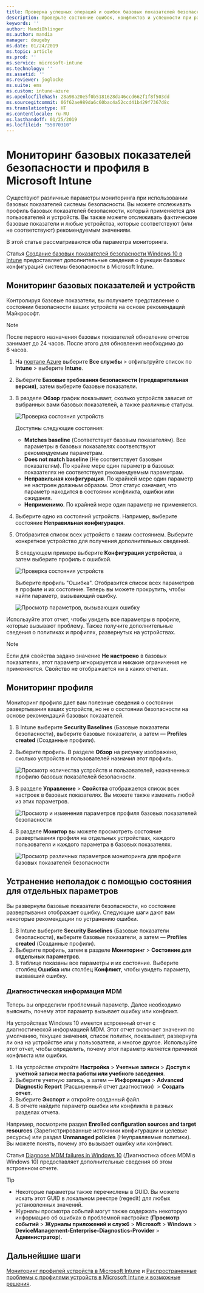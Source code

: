 ```yaml
---
title: Проверка успешных операций и ошибок базовых показателей безопасности в Microsoft Intune в Azure | Документация Майкрософт
description: Проверьте состояние ошибок, конфликтов и успешности при развертывании базовых показателей безопасности для пользователей и устройств в Microsoft Intune MDM. Дополнительные сведения о том, как устранить неполадки с помощью клиентских журналов и функций отчетов в Intune.
keywords: ''
author: MandiOhlinger
ms.author: mandia
manager: dougeby
ms.date: 01/24/2019
ms.topic: article
ms.prod: ''
ms.service: microsoft-intune
ms.technology: ''
ms.assetid: ''
ms.reviewer: joglocke
ms.suite: ems
ms.custom: intune-azure
ms.openlocfilehash: 28a98a20e5f0b5181628da46ccd662f1f8f503dd
ms.sourcegitcommit: 06f62ae989da6c60bac4a52ccd41b429f7367d8c
ms.translationtype: HT
ms.contentlocale: ru-RU
ms.lasthandoff: 01/25/2019
ms.locfileid: "55070310"
---
```

# <a name="monitor-the-security-baseline-and-profile-in-microsoft-intune"></a>Мониторинг базовых показателей безопасности и профиля в Microsoft Intune

Существуют различные параметры мониторинга при использовании базовых показателей системы безопасности. Вы можете отслеживать профиль базовых показателей безопасности, который применяется для пользователей и устройств. Вы также можете отслеживать фактические базовые показатели и любые устройства, которые соответствуют (или не соответствуют) рекомендуемым значениям.

В этой статье рассматриваются оба параметра мониторинга.

Статья [Создание базовых показателей безопасности Windows 10 в Intune](security-baselines.md) предоставляет дополнительные сведения о функции базовых конфигураций системы безопасности в Microsoft Intune.

## <a name="monitor-the-baseline-and-your-devices"></a>Мониторинг базовых показателей и устройств

Контролируя базовые показатели, вы получаете представление о состоянии безопасности ваших устройств на основе рекомендаций Майкрософт.

> [!NOTE]
> После первого назначения базовых показателей обновление отчетов занимает до 24 часов. После этого для обновления необходимо до 6 часов.

1. На [портале Azure](https://portal.azure.com/) выберите **Все службы** > отфильтруйте список по **Intune** > выберите **Intune**.
2. Выберите **Базовые требования безопасности (предварительная версия)**, затем выберите базовые показатели.
3. В разделе **Обзор** график показывает, сколько устройств зависит от выбранных вами базовых показателей, а также различные статусы.

    ![Проверка состояния устройств](./media/security-baselines-monitor/overview.png)

    Доступны следующие состояния:

    - **Matches baseline** (Соответствует базовым показателям). Все параметры в базовых показателях соответствуют рекомендуемым параметрам.
    - **Does not match baseline** (Не соответствует базовым показателям). По крайне мере один параметр в базовых показателях не соответствует рекомендуемым параметрам.
    - **Неправильная конфигурация**. По крайней мере один параметр не настроен должным образом. Этот статус означает, что параметр находится в состоянии конфликта, ошибки или ожидания.
    - **Неприменимо**. По крайней мере один параметр не применяется.

4. Выберите одно из состояний устройств. Например, выберите состояние **Неправильная конфигурация**.

5. Отобразится список всех устройств с таким состоянием. Выберите конкретное устройство для получения дополнительных сведений. 

    В следующем примере выберите **Конфигурация устройства**, а затем выберите профиль с ошибкой.

    ![Проверка состояния устройств](./media/security-baselines-monitor/device-configuration-profile-list.png)

    Выберите профиль "Ошибка". Отобразится список всех параметров в профиле и их состояние. Теперь вы можете прокрутить, чтобы найти параметр, вызывающий ошибку.

    ![Просмотр параметров, вызывающих ошибку](./media/security-baselines-monitor/profile-with-error-status.png)

Используйте этот отчет, чтобы увидеть все параметры в профиле, которые вызывают проблему. Также получите дополнительные сведения о политиках и профилях, развернутых на устройствах.

> [!NOTE]
> Если для свойства задано значение **Не настроено** в базовых показателях, этот параметр игнорируется и никакие ограничения не применяются. Свойство не отображается ни в каких отчетах.

## <a name="monitor-the-profile"></a>Мониторинг профиля

Мониторинг профиля дает вам полезные сведения о состоянии развертывания ваших устройств, но не о состоянии безопасности на основе рекомендаций базовых показателей.

1. В Intune выберите **Security Baselines** (Базовые показатели безопасности), выберите базовые показатели, а затем — **Profiles created** (Созданные профили).

2. Выберите профиль. В разделе **Обзор** на рисунку изображено, сколько устройств и пользователей назначил этот профиль.

    ![Просмотр количества устройств и пользователей, назначенных профилю базовых показателей безопасности.](./media/security-baselines-monitor/existing-profile-overview.png)

3. В разделе **Управление** > **Свойства** отображается список всех настроек в базовых показателях. Вы можете также изменить любой из этих параметров.

    ![Просмотр и изменения параметров профиля базовых показателей безопасности](./media/security-baselines-monitor/manage-settings.png)

4. В разделе **Монитор** вы можете просмотреть состояние развертывания профиля на отдельных устройствах, каждого пользователя и каждого параметра в базовых показателях.

    ![Просмотр различных параметров мониторинга для профиля базовых показателей безопасности](./media/security-baselines-monitor/monitor-status-options.png)

## <a name="troubleshoot-using-per-setting-status"></a>Устранение неполадок с помощью состояния для отдельных параметров

Вы развернули базовые показатели безопасности, но состояние развертывания отображает ошибку. Следующие шаги дают вам некоторые рекомендации по устранению ошибки.

1. В Intune выберите **Security Baselines** (Базовые показатели безопасности), выберите базовые показатели, а затем — **Profiles created** (Созданные профили).
2. Выберите профиль, затем в разделе **Мониторинг** > **Состояние для отдельных параметров**.
3. В таблице показаны все параметры и их состояние. Выберите столбец **Ошибка** или столбец **Конфликт**, чтобы увидеть параметр, вызвавший ошибку.

### <a name="mdm-diagnostic-information"></a>Диагностическая информация MDM

Теперь вы определили проблемный параметр. Далее необходимо выяснить, почему этот параметр вызывает ошибку или конфликт. 

На устройствах Windows 10 имеется встроенный отчет с диагностической информацией MDM. Этот отчет включает значения по умолчанию, текущие значения, список политик, показывает, развернута ли она на устройстве или у пользователя, и многое другое. Используйте этот отчет, чтобы определить, почему этот параметр является причиной конфликта или ошибки.

1. На устройстве откройте **Настройка** > **Учетные записи** > **Доступ к учетной записи места работы или учебного заведения**.
2. Выберите учетную запись, а затем — **Информация** > **Advanced Diagnostic Report** (Расширенный отчет диагностики)  > **Создать отчет**.
3. Выберите **Экспорт** и откройте созданный файл.
4. В отчете найдите параметр ошибки или конфликта в разных разделах отчета.

  Например, посмотрите раздел **Enrolled configuration sources and target resources** (Зарегистрированные источники конфигурации и целевые ресурсы) или раздел **Unmanaged policies** (Неуправляемые политики). Вы можете понять, почему это вызывает ошибку или конфликт.

Статья [Diagnose MDM failures in Windows 10](https://docs.microsoft.com/windows/client-management/mdm/diagnose-mdm-failures-in-windows-10) (Диагностика сбоев MDM в Windows 10) предоставляет дополнительные сведения об этом встроенном отчете.

> [!TIP]
> - Некоторые параметры также перечислены в GUID. Вы можете искать этот GUID в локальном реестре (regedit) для любых установленных значений.
> - Журналы просмотра событий могут также содержать некоторую информацию об ошибках в проблемной настройке (**Просмотр событий** > **Журналы приложений и служб** > **Microsoft** > **Windows** > **DeviceManagement-Enterprise-Diagnostics-Provider** > **Администратор**).

## <a name="next-steps"></a>Дальнейшие шаги

[Мониторинг профилей устройств в Microsoft Intune](device-profile-monitor.md) и [Распространенные проблемы с профилями устройств в Microsoft Intune и возможные решения](device-profile-troubleshoot.md).
